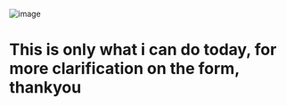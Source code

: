![image](https://github.com/RakaPutraaa/BookStore/assets/64785347/67b77316-3371-4dcd-a36c-b77ce4d97795)

# This is only what i can do today, for more clarification on the form, thankyou
